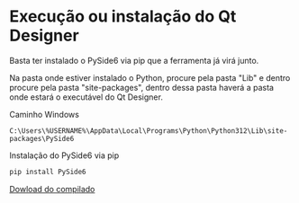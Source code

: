# Execução ou instalação do Qt Designer

Basta ter instalado o PySide6 via pip que a ferramenta já virá junto.

Na pasta onde estiver instalado o Python, procure pela pasta "Lib" e dentro procure pela pasta "site-packages", dentro dessa pasta haverá a pasta onde estará o executável do Qt Designer.

Caminho Windows
```
C:\Users\%USERNAME%\AppData\Local\Programs\Python\Python312\Lib\site-packages\PySide6
```

Instalação do PySide6 via pip

```powershell
pip install PySide6
```

[Dowload do compilado](https://build-system.fman.io/qt-designer-download)


